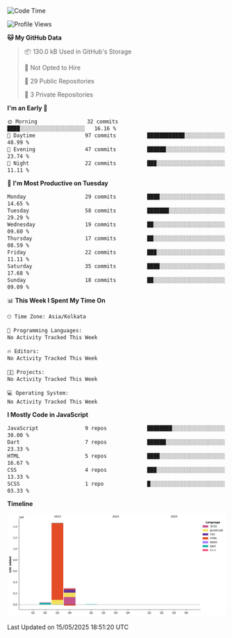 <!--START_SECTION:waka-->
![Code Time](http://img.shields.io/badge/Code%20Time-359%20hrs%204%20mins-blue)

![Profile Views](http://img.shields.io/badge/Profile%20Views-0-blue)

**🐱 My GitHub Data** 

> 📦 130.0 kB Used in GitHub's Storage 
 > 
> 🚫 Not Opted to Hire
 > 
> 📜 29 Public Repositories 
 > 
> 🔑 3 Private Repositories 
 > 
**I'm an Early 🐤** 

```text
🌞 Morning                32 commits          ████░░░░░░░░░░░░░░░░░░░░░   16.16 % 
🌆 Daytime                97 commits          ████████████░░░░░░░░░░░░░   48.99 % 
🌃 Evening                47 commits          ██████░░░░░░░░░░░░░░░░░░░   23.74 % 
🌙 Night                  22 commits          ███░░░░░░░░░░░░░░░░░░░░░░   11.11 % 
```
📅 **I'm Most Productive on Tuesday** 

```text
Monday                   29 commits          ████░░░░░░░░░░░░░░░░░░░░░   14.65 % 
Tuesday                  58 commits          ███████░░░░░░░░░░░░░░░░░░   29.29 % 
Wednesday                19 commits          ██░░░░░░░░░░░░░░░░░░░░░░░   09.60 % 
Thursday                 17 commits          ██░░░░░░░░░░░░░░░░░░░░░░░   08.59 % 
Friday                   22 commits          ███░░░░░░░░░░░░░░░░░░░░░░   11.11 % 
Saturday                 35 commits          ████░░░░░░░░░░░░░░░░░░░░░   17.68 % 
Sunday                   18 commits          ██░░░░░░░░░░░░░░░░░░░░░░░   09.09 % 
```


📊 **This Week I Spent My Time On** 

```text
🕑︎ Time Zone: Asia/Kolkata

💬 Programming Languages: 
No Activity Tracked This Week

🔥 Editors: 
No Activity Tracked This Week

🐱‍💻 Projects: 
No Activity Tracked This Week

💻 Operating System: 
No Activity Tracked This Week
```

**I Mostly Code in JavaScript** 

```text
JavaScript               9 repos             ████████░░░░░░░░░░░░░░░░░   30.00 % 
Dart                     7 repos             ██████░░░░░░░░░░░░░░░░░░░   23.33 % 
HTML                     5 repos             ████░░░░░░░░░░░░░░░░░░░░░   16.67 % 
CSS                      4 repos             ███░░░░░░░░░░░░░░░░░░░░░░   13.33 % 
SCSS                     1 repo              █░░░░░░░░░░░░░░░░░░░░░░░░   03.33 % 
```



**Timeline**

![Lines of Code chart](https://raw.githubusercontent.com/sairam030/sairam030/main/assets/bar_graph.png)


 Last Updated on 15/05/2025 18:51:20 UTC
<!--END_SECTION:waka-->
